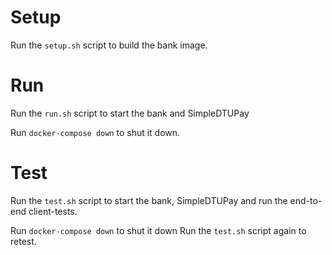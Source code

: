# Setup

Run the `setup.sh` script to build the bank image.

# Run

Run the `run.sh` script to start the bank and SimpleDTUPay

Run `docker-compose down` to shut it down.

# Test

Run the `test.sh` script to start the bank, SimpleDTUPay and run the end-to-end client-tests. 

Run `docker-compose down` to shut it down
Run the `test.sh` script again to retest.
